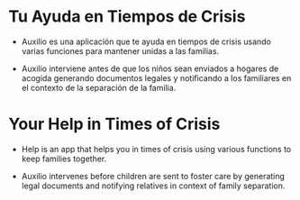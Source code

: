 # Tu Ayuda en Tiempos de Crisis

* Auxilio es una aplicación que te ayuda en tiempos de crisis usando varias funciones para mantener unidas a las familias.

* Auxilio interviene antes de que los niños sean enviados a hogares de acogida generando documentos legales y notificando a los familiares en el contexto de la separación de la familia.

# Your Help in Times of Crisis

* Help is an app that helps you in times of crisis using various functions to keep families together.

* Auxilio intervenes before children are sent to foster care by generating legal documents and notifying relatives in context of family separation.
